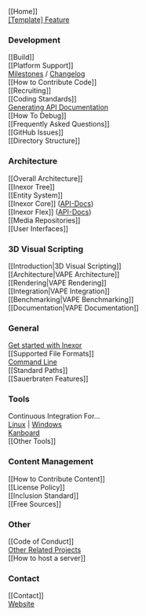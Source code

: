 [[Home]]  
[[Template] Feature](Template-Feature)  

### Development

[[Build]]  
[[Platform Support]]  
[Milestones](https://github.com/inexorgame/code/milestones) / [Changelog](https://github.com/inexorgame/code/blob/master/changelog.md)  
[[How to Contribute Code]]  
[[Recruiting]]  
[[Coding Standards]]  
[Generating API Documentation](Documentation)  
[[How To Debug]]    
[[Frequently Asked Questions]]  
[[GitHub Issues]]  
[[Directory Structure]]


### Architecture

[[Overall Architecture]]  
[[Inexor Tree]]  
[[Entity System]]  
[[Inexor Core]] ([API-Docs](https://docs.inexor.org/core/index.html))  
[[Inexor Flex]] ([API-Docs](https://docs.inexor.org/flex/index.html))  
[[Media Repositories]]  
[[User Interfaces]]  

### 3D Visual Scripting
[[Introduction|3D Visual Scripting]]  
[[Architecture|VAPE Architecture]]  
[[Rendering|VAPE Rendering]]  
[[Integration|VAPE Integration]]  
[[Benchmarking|VAPE Benchmarking]]  
[[Documentation|VAPE Documentation]]  

### General

[Get started with Inexor](https://github.com/inexorgame/code/wiki/Get-started-with-the-new-Inexor)  
[[Supported File Formats]]  
[Command Line](Command-Line-Options-And-Commands)  
[[Standard Paths]]  
[[Sauerbraten Features]]  

### Tools

Continuous Integration For...  
[Linux](https://travis-ci.org/inexorgame/code) | [Windows](https://ci.appveyor.com/project/inexorgame/code)  
[Kanboard](https://waffle.io/inexorgame/code)   
[[Other Tools]]  

### Content Management
[[How to Contribute Content]]  
[[License Policy]]  
[[Inclusion Standard]]  
[[Free Sources]]  

### Other
[[Code of Conduct]]  
[Other Related Projects](Other-Projects)  
[[How to host a server]]  
 

### Contact
[[Contact]]  
[Website](https://inexor.org)  
